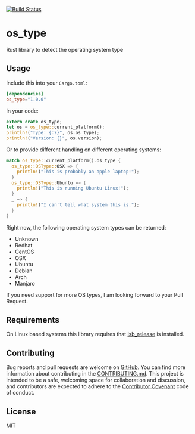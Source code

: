 [![Build Status](https://travis-ci.org/schultyy/os_type.svg?branch=master)](https://travis-ci.org/schultyy/os_type)

# os_type
Rust library to detect the operating system type

## Usage

Include this into your `Cargo.toml`:

```toml
[dependencies]
os_type="1.0.0"
```

In your code:

```rust
extern crate os_type;
let os = os_type::current_platform();
println!("Type: {:?}", os.os_type);
println!("Version: {}", os.version);
```

Or to provide different handling on different operating systems:

```rust
match os_type::current_platform().os_type {
  os_type::OSType::OSX => {
    println!("This is probably an apple laptop!");
  }
  os_type::OSType::Ubuntu => {
    println!("This is running Ubuntu Linux!");
  }
  _ => {
    println!("I can't tell what system this is.");
  }
}
```


Right now, the following operating system types can be returned:
- Unknown
- Redhat
- CentOS
- OSX
- Ubuntu
- Debian
- Arch
- Manjaro

If you need support for more OS types, I am looking forward to your Pull Request.

## Requirements

On Linux based systems this library requires that [lsb_release](http://refspecs.linuxbase.org/LSB_2.0.1/LSB-PDA/LSB-PDA/lsbrelease.html) is installed.

## Contributing

Bug reports and pull requests are welcome on [GitHub](https://github.com/schultyy/os_type).
You can find more information about contributing in the [CONTRIBUTING.md](https://github.com/schultyy/os_type/blob/master/CONTRIBUTING.md).
This project is intended to be a safe, welcoming space for collaboration and discussion, and contributors are expected to adhere to the [Contributor Covenant](http://contributor-covenant.org/version/1/4/) code of conduct.

## License

MIT
